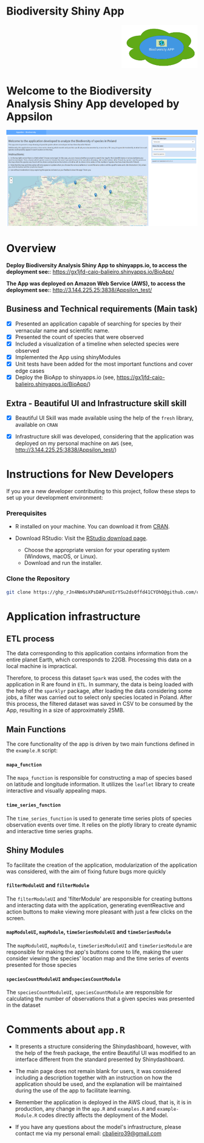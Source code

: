 # Biodiversity Shiny App

<div align="right">
  <img src="/logo.jpg" alt="Your Logo" width="200">
</div>

# Welcome to the Biodiversity Analysis Shiny App developed by Appsilon

<div align="center">
  <img src="app.png" alt="Biodiversity App Screenshot" width="800">
</div>


# Overview


**Deploy Biodiversity Analysis Shiny App to shinyapps.io, to access the deployment see:**: https://gx1jfd-caio-balieiro.shinyapps.io/BioApp/

**The App was deployed on Amazon Web Service (AWS), to access the deployment see:**: http://3.144.225.25:3838/Appsilon_test/


## Business and Technical requirements (Main task)

- [x] Presented an application capable of searching for species by their vernacular name and scientific name.
- [x] Presented the count of species that were observed
- [x] Included a visualization of a timeline when selected species were observed
- [x] Implemented the App using shinyModules
- [x] Unit tests have been added for the most important functions and cover edge cases
- [x] Deploy the BioApp to shinyapps.io (see, https://gx1jfd-caio-balieiro.shinyapps.io/BioApp/)
      
## Extra - Beautiful UI and Infrastructure skill skill

- [x] Beautiful UI Skill was made available using the help of the `fresh` library, available on `CRAN`
- [x] Infrastructure skill was developed, considering that the application was deployed on my personal machine on `AWS` (see, http://3.144.225.25:3838/Appsilon_test/)
      

# Instructions for New Developers

If you are a new developer contributing to this project, follow these steps to set up your development environment:

### Prerequisites

- R installed on your machine. You can download it from [CRAN](https://cran.r-project.org/).

-  Download RStudio: Visit the [RStudio download page](https://www.rstudio.com/products/rstudio/download/).
   - Choose the appropriate version for your operating system (Windows, macOS, or Linux).
   - Download and run the installer.

### Clone the Repository

```bash
git clone https://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@github.com/caiogbb/Appsilon_test.git
```

# Application infrastructure

## ETL process

The data corresponding to this application contains information from the entire planet Earth, which corresponds to 22GB. Processing this data on a local machine is impractical.

Therefore, to process this dataset `Spark` was used, the codes with the application in R are found in `ETL`. In summary, the data is being loaded with the help of the `sparklyr` package, after loading the data considering some jobs, a filter was carried out to select only species located in Poland. After this process, the filtered dataset was saved in CSV to be consumed by the App, resulting in a size of approximately 25MB.

## Main Functions

The core functionality of the app is driven by two main functions defined in the `example.R` script:

#### `mapa_function`

The `mapa_function` is responsible for constructing a map of species based on latitude and longitude information. It utilizes the `leaflet` library to create interactive and visually appealing maps.

#### `time_series_function`

The `time_series_function` is used to generate time series plots of species observation events over time. It relies on the plotly library to create dynamic and interactive time series graphs.

## Shiny Modules

To facilitate the creation of the application, modularization of the application was considered, with the aim of fixing future bugs more quickly

#### `filterModuleUI` and `filterModule`

The `filterModuleUI` and 'filterModule' are responsible for creating buttons and interacting data with the application, generating eventReactive and action buttons to make viewing more pleasant with just a few clicks on the screen.

#### `mapModuleUI`, `mapModule`, `timeSeriesModuleUI` and `timeSeriesModule`

The `mapModuleUI`, `mapModule`, `timeSeriesModuleUI` and `timeSeriesModule` are responsible for making the app's buttons come to life, making the user consider viewing the species' location map and the time series of events presented for those species

#### `speciesCountModuleUI` and`speciesCountModule`

The `speciesCountModuleUI`, `speciesCountModule` are responsible for calculating the number of observations that a given species was presented in the dataset

# Comments about `app.R`

- It presents a structure considering the Shinydashboard, however, with the help of the fresh package, the entire Beautiful UI was modified to an interface different from the standard presented by Shinydashboard.

- The main page does not remain blank for users, it was considered including a description together with an instruction on how the application should be used, and the explanation will be maintained during the use of the app to facilitate learning.

- Remember the application is deployed in the AWS cloud, that is, it is in production, any change in the `app.R` and `examples.R` and `example-Module.R` codes directly affects the deployment of the Model.

- If you have any questions about the model's infrastructure, please contact me via my personal email: cbalieiro39@gmail.com




